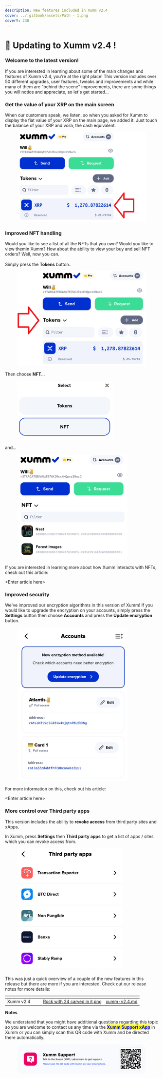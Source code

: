 ```yaml
---
description: New features included in Xumm v2.4
cover: ../.gitbook/assets/Path - 1.png
coverY: 238
---
```


# 🥳 Updating to Xumm v2.4 !

### Welcome to the latest version!

If you are interested in learning about some of the main changes and features of Xumm v2.4, you're at the right place! This version includes over 50 different upgrades, user features, tweaks and improvements and while many of them are "behind the scene" improvements, there are some things you will notice and appreciate, so let's get started...&#x20;

### Get the value of your XRP on the main screen

When our customers speak, we listen, so when you asked for Xumm to display the fiat value of your XRP on the main page, we added it. Just touch the balance of your XRP and voila, the cash equivalent.&#x20;

<figure><img src="../.gitbook/assets/v24 - 1.png" alt=""><figcaption></figcaption></figure>

### Improved NFT handling

Would you like to see a list of all the NFTs that you own? Would you like to view themin Xumm? How about the ability to view your buy and sell NFT orders? Well, now you can.\
\
Simply press the **Tokens** button..

<figure><img src="../.gitbook/assets/v24 - Tokens page -1.png" alt=""><figcaption></figcaption></figure>

Then choose **NFT**...

<figure><img src="../.gitbook/assets/v24 - Tokens page -3.png" alt=""><figcaption></figcaption></figure>

and...

<figure><img src="../.gitbook/assets/v24 - Tokens page -2.png" alt=""><figcaption></figcaption></figure>

If you are interested in learning more about how Xumm interacts with NFTs, check out this article:

\<Enter article here>

### Improved security

We've improved our encryption algorithms in this version of Xumm! If you would like to upgrade the encryption on your accounts, simply press the **Settings** button then choose **Accounts** and press the **Update encryption** button.

<figure><img src="../.gitbook/assets/Encryption - 1.png" alt=""><figcaption></figcaption></figure>

For more information on this, check out his article:

\<Enter article here>

### More control over Third party apps&#x20;

This version includes the ability to **revoke access** from third party sites and xApps.

In Xumm, press **Settings** then **Third party apps** to get a list of apps / sites which you can revoke access from.&#x20;

<figure><img src="../.gitbook/assets/v24 - Third party apps.png" alt=""><figcaption></figcaption></figure>

This was just a quick overview of a couple of the new features in this release but there are more if you are interested. Check out our release notes for more details:

<table data-view="cards"><thead><tr><th align="center"></th><th data-hidden></th><th data-hidden></th><th data-hidden data-card-cover data-type="files"></th><th data-hidden data-card-target data-type="content-ref"></th></tr></thead><tbody><tr><td align="center">Xumm v2.4</td><td></td><td></td><td><a href="../.gitbook/assets/Rock with 24 carved in it.png">Rock with 24 carved in it.png</a></td><td><a href="../release-notes/xumm-v2.4.md">xumm-v2.4.md</a></td></tr></tbody></table>

**Notes**

We understand that you might have additional questions regarding this topic so you are welcome to contact us any time via the <mark style="color:blue;">**Xumm Support xApp**</mark> in Xumm or you can simply scan this QR code with Xumm and be directed there automatically.

<figure><img src="../.gitbook/assets/Support banner Xumm.png" alt=""><figcaption></figcaption></figure>

###

###

###

###

###

###

###

###

###

###

###

###

###

###

###

###

###

###

###

###

###

###

###

###

###

###

###

###

###

###

###

###

### &#x20;

